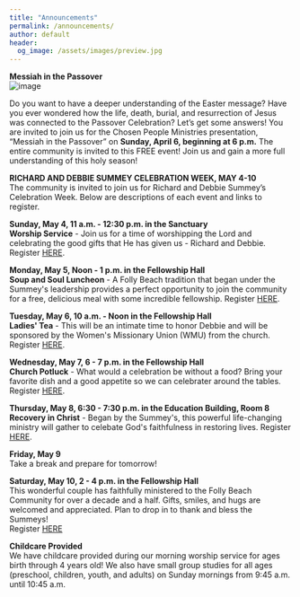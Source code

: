 ```yaml
---
title: "Announcements"
permalink: /announcements/
author: default
header:
  og_image: /assets/images/preview.jpg
---
```


**Messiah in the Passover**  
[
](https://www.google.com/imgres?q=messiah%20in%20the%20passover&imgurl=https%3A%2F%2Fimages.squarespace-cdn.com%2Fcontent%2Fv1%2F589b5faf8419c2357320b652%2F1551885131285-9WFJDI62DDGZPYD6NHTH%2Fmesiah%2Bin%2Bthe%2Bpassover.jpeg%3Fformat%3D2500w&imgrefurl=https%3A%2F%2Ffaithfellowship.life%2Fevents%2F2019%2F4%2F14%2Fmessiah-in-the-passover&docid=TRPh4nZ5vb9mNM&tbnid=hV0Eac9oFDpbZM&vet=12ahUKEwj9juX2tu-LAxUgGtAFHfsqJAQQM3oECC0QAA..i&w=320&h=158&hcb=2&itg=1&ved=2ahUKEwj9juX2tu-LAxUgGtAFHfsqJAQQM3oECC0QAA)![image](https://github.com/user-attachments/assets/2bda68e5-a2f6-4979-a62a-fc6da0985f34)

Do you want to have a deeper understanding of the Easter message? Have you ever
wondered how the life, death, burial, and resurrection of Jesus was connected to the
Passover Celebration? Let’s get some answers!
You are invited to join us for the Chosen People Ministries presentation, “Messiah in
the Passover” on **Sunday, April 6, beginning at 6 p.m.** The entire community is invited
to this FREE event! Join us and gain a more full understanding of this holy season!  
  
**RICHARD AND DEBBIE SUMMEY CELEBRATION WEEK, MAY 4-10**   
The community is invited to join us for Richard and Debbie Summey’s Celebration Week.  Below are descriptions of each event and links to register.  

**Sunday, May 4, 11 a.m. - 12:30 p.m. in the Sanctuary**  
**Worship Service** - Join us for a time of worshipping the Lord and celebrating the good gifts that He has given us - Richard and Debbie.  Register [HERE](https://docs.google.com/document/d/1WZpTPX2KbYITtXQlvpOG4k4JM7PDEBnr669WWq0etos/edit?usp=sharing).  

**Monday, May 5, Noon - 1 p.m. in the Fellowship Hall**  
**Soup and Soul Luncheon** - A Folly Beach tradition that began under the Summey's leadership provides a perfect opportunity to join the community for a free, delicious meal with some incredible fellowship.  Register [HERE](https://docs.google.com/document/d/1827KsJylGKGfQCqgXm0LlYexhXyJz-akg2pcJZKC3zI/edit?usp=sharing).  

**Tuesday, May 6, 10 a.m. - Noon in the Fellowship Hall**  
**Ladies' Tea** - This will be an intimate time to honor Debbie and will be sponsored by the Women's Missionary Union (WMU) from the church.  Register [HERE](https://docs.google.com/document/d/1kznGShAqHY4_dpVBQFyuXPya-toGabt9CpO8CUVNkLM/edit?usp=sharing).  

**Wednesday, May 7, 6 - 7 p.m. in the Fellowship Hall**  
**Church Potluck** - What would a celebration be without a food?  Bring your favorite dish and a good appetite so we can celebrater around the tables.  Register [HERE](https://docs.google.com/document/d/1yTL5lYW_4_mh0beDJbxtlSpHNbJLP74H2vZLjy5sAkk/edit?usp=sharing).  

**Thursday, May 8, 6:30 - 7:30 p.m. in the Education Building, Room 8**  
**Recovery in Christ** - Began by the Summey's, this powerful life-changing ministry will gather to celebate God's faithfulness in restoring lives.  Register [HERE](https://docs.google.com/document/d/1ZBtX393kwUcz0UQBnS46XNxTOmwkBfK8WV2Ks8cIWiA/edit?usp=sharing).  

**Friday, May 9**  
Take a break and prepare for tomorrow!  

**Saturday, May 10, 2 - 4 p.m. in the Fellowship Hall**  
This wonderful couple has faithfully ministered to the Folly Beach Community for over a decade and a half.  Gifts, smiles, and hugs are welcomed and appreciated.  Plan to drop in to thank and bless the Summeys!  
Register [HERE](https://docs.google.com/document/d/1v0g9V4zo0mivIr-P1HZ7SVwUb0r_ihR2rI0_SHBO3pk/edit?usp=sharing)
   

**Childcare Provided**  
We have childcare provided during our morning worship service for ages birth through 4 years old!  We also have small group studies for all ages (preschool, children, youth, and adults) on Sunday mornings from 9:45 a.m. until 10:45 a.m.  


